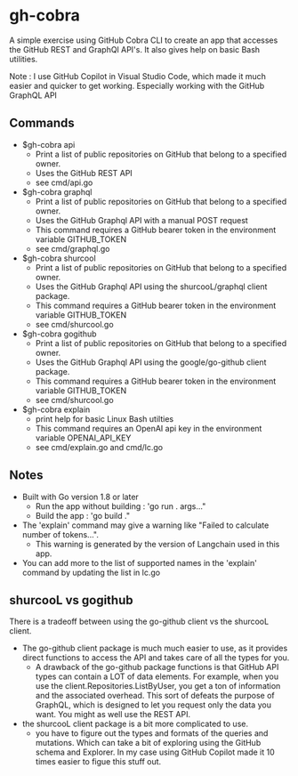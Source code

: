 # gh-cobra

A simple exercise using GitHub Cobra CLI to create an app that accesses the GitHub REST and GraphQl API's.
It also gives help on basic Bash utilities.

Note : I use GitHub Copilot in Visual Studio Code, which made it much easier and quicker to get working. Especially working with the GitHub GraphQL API

## Commands

- $gh-cobra api
  - Print a list of public repositories on GitHub that belong to a specified owner.
  - Uses the GitHub REST API
  - see cmd/api.go
- $gh-cobra graphql
  - Print a list of public repositories on GitHub that belong to a specified owner.
  - Uses the GitHub Graphql API with a manual POST request
  - This command requires a GitHub bearer token in the environment variable GITHUB_TOKEN
  - see cmd/graphql.go
- $gh-cobra shurcool
  - Print a list of public repositories on GitHub that belong to a specified owner.
  - Uses the GitHub Graphql API using the shurcooL/graphql client package.
  - This command requires a GitHub bearer token in the environment variable GITHUB_TOKEN
  - see cmd/shurcool.go
- $gh-cobra gogithub
  - Print a list of public repositories on GitHub that belong to a specified owner.
  - Uses the GitHub Graphql API using the google/go-github client package.
  - This command requires a GitHub bearer token in the environment variable GITHUB_TOKEN
  - see cmd/shurcool.go
- $gh-cobra explain
  - print help for basic Linux Bash utilties
  - This command requires an OpenAI api key in the environment variable OPENAI_API_KEY
  - see cmd/explain.go and cmd/lc.go

## Notes

- Built with Go version 1.8 or later
  - Run the app without building : 'go run . args..."
  - Build the app : 'go build ."
- The 'explain' command may give a warning like "Failed to calculate number of tokens...".
  - This warning is generated by the version of Langchain used in this app.
- You can add more to the list of supported names in the 'explain' command by updating the list in lc.go

## shurcooL vs gogithub

There is a tradeoff between using the go-github client vs the shurcooL client.

- The go-github client package is much much easier to use, as it provides direct functions to access the API and takes care of all the types for you.
  - A drawback of the go-github package functions is that GitHub API types can contain a LOT of data elements. For example, when you use the client.Repositories.ListByUser, you get a ton of information and the associated overhead. This sort of defeats the purpose of GraphQL, which is designed to let you request only the data you want. You might as well use the REST API.
- the shurcooL client package is a bit more complicated to use.
  - you have to figure out the types and formats of the queries and mutations. Which can take a bit of exploring using the GitHub schema and Explorer. In my case using GitHub Copilot made it 10 times easier to figue this stuff out.
